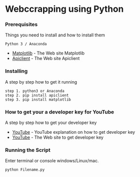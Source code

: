 # Webccrapping using Python

### Prerequisites

Things you need to install and how to install them
```
Python 3 / Anaconda
```
* [Matplotlib](https://matplotlib.org/api/pyplot_api.html) - The Web site  Matplotlib
* [Apiclient](https://pypi.org/project/apiclient/) - The Web site  Apiclient

### Installing

A step by step how to get it running
```
step 1. python3 or Anaconda
step 2. pip install apiclient
step 3. pip install matplotlib
```

### How to get your a developer key for YouTube

A step by step how to get your developer key

* [YouTube](https://youtu.be/Im69kzhpR3I) - YouTube explanation on how to get developer key
* [YouTube](https://code.google.com/apis/console) - The Web site to get developer key

### Running the Script

Enter terminal or console windows/Linux/mac.  
```
python Filename.py
```

